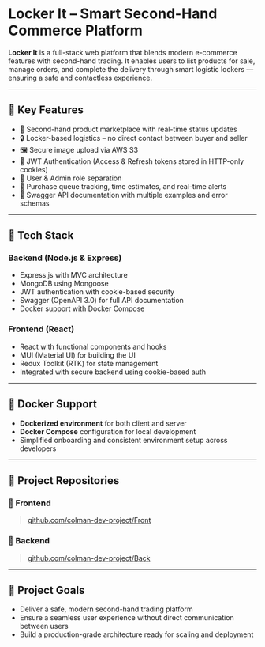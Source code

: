 # Locker It – Smart Second-Hand Commerce Platform

**Locker It** is a full-stack web platform that blends modern e-commerce features with second-hand trading. It enables users to list products for sale, manage orders, and complete the delivery through smart logistic lockers 
— ensuring a safe and contactless experience.

---

## 🌟 Key Features

- 🛒 Second-hand product marketplace with real-time status updates
- 🔒 Locker-based logistics – no direct contact between buyer and seller
- 🖼️ Secure image upload via AWS S3
- 🔐 JWT Authentication (Access & Refresh tokens stored in HTTP-only cookies)
- 👥 User & Admin role separation
- 🧾 Purchase queue tracking, time estimates, and real-time alerts
- 📑 Swagger API documentation with multiple examples and error schemas

---

## 🧠 Tech Stack

### Backend (Node.js & Express)
- Express.js with MVC architecture
- MongoDB using Mongoose
- JWT authentication with cookie-based security
- Swagger (OpenAPI 3.0) for full API documentation
- Docker support with Docker Compose

### Frontend (React)
- React with functional components and hooks
- MUI (Material UI) for building the UI
- Redux Toolkit (RTK) for state management
- Integrated with secure backend using cookie-based auth

---

## 🐳 Docker Support

- **Dockerized environment** for both client and server
- **Docker Compose** configuration for local development
- Simplified onboarding and consistent environment setup across developers

---

## 📁 Project Repositories

### 🔹 Frontend
> [github.com/colman-dev-project/Front](https://github.com/Locker-It/Front)

### 🔹 Backend
> [github.com/colman-dev-project/Back](https://github.com/Locker-It/Back)

---

## 🎯 Project Goals

- Deliver a safe, modern second-hand trading platform
- Ensure a seamless user experience without direct communication between users
- Build a production-grade architecture ready for scaling and deployment
